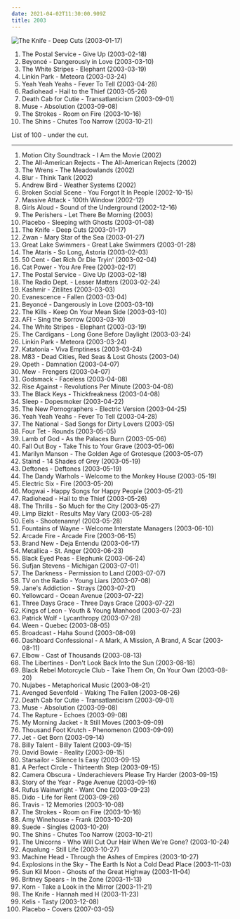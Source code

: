 ```yaml
---
date: 2021-04-02T11:30:00.909Z
title: 2003
---
```

![The Knife - Deep Cuts (2003-01-17)](http://coverartarchive.org/release/7ec39128-ef00-415d-905e-e2764e337193/9196624679-500.jpg "The Knife - Deep Cuts (2003-01-17)")
<ol class="albums">
<li data-cover="https://via.placeholder.com/150" data-tags="indie, electronic" role="button">The Postal Service - Give Up (2003-02-18)</li>
<li data-cover="https://via.placeholder.com/150" data-tags="rnb" role="button">Beyoncé - Dangerously in Love (2003-03-10)</li>
<li data-cover="https://via.placeholder.com/150" data-tags="rock" role="button">The White Stripes - Elephant (2003-03-19)</li>
<li data-cover="https://via.placeholder.com/150" data-tags="nu metal, rock, linkin park" role="button">Linkin Park - Meteora (2003-03-24)</li>
<li data-cover="https://via.placeholder.com/150" data-tags="indie rock, indie, rock" role="button">Yeah Yeah Yeahs - Fever To Tell (2003-04-28)</li>
<li data-cover="https://via.placeholder.com/150" data-tags="alternative rock, alternative, 2003" role="button">Radiohead - Hail to the Thief (2003-05-26)</li>
<li data-cover="https://via.placeholder.com/150" data-tags="indie, indie rock, indie pop" role="button">Death Cab for Cutie - Transatlanticism (2003-09-01)</li>
<li data-cover="https://via.placeholder.com/150" data-tags="alternative rock" role="button">Muse - Absolution (2003-09-08)</li>
<li data-cover="https://via.placeholder.com/150" data-tags="indie rock, rock" role="button">The Strokes - Room on Fire (2003-10-16)</li>
<li data-cover="https://via.placeholder.com/150" data-tags="indie, indie rock, the shins" role="button">The Shins - Chutes Too Narrow (2003-10-21)</li>
</ol>
List of 100 - under the cut.
<!-- more -->

_________________

<ol class="albums">
<li data-cover="https://via.placeholder.com/150" data-tags="pop punk" role="button">
Motion City Soundtrack - I Am the Movie (2002)
</li>
<li data-cover="https://via.placeholder.com/150" data-tags="pop punk, rock, alternative rock" role="button">
The All-American Rejects - The All-American Rejects (2002)
</li>
<li data-cover="https://via.placeholder.com/150" data-tags="2003, indie" role="button">
The Wrens - The Meadowlands (2002)
</li>
<li data-cover="https://via.placeholder.com/150" data-tags="britpop, 2003" role="button">
Blur - Think Tank (2002)
</li>
<li data-cover="https://via.placeholder.com/150" data-tags="2003" role="button">
Andrew Bird - Weather Systems (2002)
</li>
<li data-cover="https://via.placeholder.com/150" data-tags="indie, indie rock, 2002" role="button">
Broken Social Scene - You Forgot It In People (2002-10-15)
</li>
<li data-cover="https://via.placeholder.com/150" data-tags="trip-hop" role="button">
Massive Attack - 100th Window (2002-12)
</li>
<li data-cover="https://via.placeholder.com/150" data-tags="pop, 2003" role="button">
Girls Aloud - Sound of the Underground (2002-12-16)
</li>
<li data-cover="https://via.placeholder.com/150" data-tags="indie" role="button">
The Perishers - Let There Be Morning (2003)
</li>
<li data-cover="https://via.placeholder.com/150" data-tags="alternative rock" role="button">
Placebo - Sleeping with Ghosts (2003-01-08)
</li>
<li data-cover="http://coverartarchive.org/release/7ec39128-ef00-415d-905e-e2764e337193/9196624679-500.jpg" data-tags="electronic, electronica" role="button">
The Knife - Deep Cuts (2003-01-17)
</li>
<li data-cover="https://via.placeholder.com/150" data-tags="alternative rock, 2003" role="button">
Zwan - Mary Star of the Sea (2003-01-27)
</li>
<li data-cover="https://via.placeholder.com/150" data-tags="2003, indie, folk" role="button">
Great Lake Swimmers - Great Lake Swimmers (2003-01-28)
</li>
<li data-cover="http://coverartarchive.org/release/d3cf2f17-2dd6-4dcc-92bc-00d1fd4ec509/4809733267-500.jpg" data-tags="rock, punk rock, pop punk, alternative" role="button">
The Ataris - So Long, Astoria (2003-02-03)
</li>
<li data-cover="https://via.placeholder.com/150" data-tags="rap, hip-hop, 50 cent" role="button">
50 Cent - Get Rich Or Die Tryin' (2003-02-04)
</li>
<li data-cover="https://via.placeholder.com/150" data-tags="singer-songwriter, indie, female vocalists" role="button">
Cat Power - You Are Free (2003-02-17)
</li>
<li data-cover="https://via.placeholder.com/150" data-tags="indie, electronic" role="button">
The Postal Service - Give Up (2003-02-18)
</li>
<li data-cover="https://via.placeholder.com/150" data-tags="indie, shoegaze, 2003" role="button">
The Radio Dept. - Lesser Matters (2003-02-24)
</li>
<li data-cover="https://via.placeholder.com/150" data-tags="2003, rock" role="button">
Kashmir - Zitilites (2003-03-03)
</li>
<li data-cover="http://coverartarchive.org/release/0d36931b-831a-3663-90a1-57b2210e19f3/2107137774-500.jpg" data-tags="rock" role="button">
Evanescence - Fallen (2003-03-04)
</li>
<li data-cover="https://via.placeholder.com/150" data-tags="rnb" role="button">
Beyoncé - Dangerously in Love (2003-03-10)
</li>
<li data-cover="https://via.placeholder.com/150" data-tags="2003, garage rock" role="button">
The Kills - Keep On Your Mean Side (2003-03-10)
</li>
<li data-cover="https://via.placeholder.com/150" data-tags="punk rock, punk, alternative rock" role="button">
AFI - Sing the Sorrow (2003-03-10)
</li>
<li data-cover="https://via.placeholder.com/150" data-tags="rock" role="button">
The White Stripes - Elephant (2003-03-19)
</li>
<li data-cover="https://via.placeholder.com/150" data-tags="the cardigans, pop, rock, female vocalists" role="button">
The Cardigans - Long Gone Before Daylight (2003-03-24)
</li>
<li data-cover="https://via.placeholder.com/150" data-tags="nu metal, rock, linkin park" role="button">
Linkin Park - Meteora (2003-03-24)
</li>
<li data-cover="http://coverartarchive.org/release/3e228cd1-aa1c-3244-bac8-2d56d56dd0a0/3597990218-500.jpg" data-tags="doom metal" role="button">
Katatonia - Viva Emptiness (2003-03-24)
</li>
<li data-cover="https://img.discogs.com/NrK3oMKunCuLcMkPk0LhUo3yNnM=/fit-in/600x597/filters:strip_icc():format(jpeg):mode_rgb():quality(90)/discogs-images/R-355324-1266478513.jpeg.jpg" data-tags="electronic, shoegaze" role="button">
M83 - Dead Cities, Red Seas & Lost Ghosts (2003-04)
</li>
<li data-cover="http://coverartarchive.org/release/3fe02bae-ffbc-3a1f-82b7-d7b338f78b71/6695442614-500.jpg" data-tags="progressive rock" role="button">
Opeth - Damnation (2003-04-07)
</li>
<li data-cover="https://via.placeholder.com/150" data-tags="indie, danish, rock" role="button">
Mew - Frengers (2003-04-07)
</li>
<li data-cover="https://via.placeholder.com/150" data-tags="hard rock, alternative metal" role="button">
Godsmack - Faceless (2003-04-08)
</li>
<li data-cover="https://via.placeholder.com/150" data-tags="punk, punk rock, melodic hardcore" role="button">
Rise Against - Revolutions Per Minute (2003-04-08)
</li>
<li data-cover="https://via.placeholder.com/150" data-tags="blues rock" role="button">
The Black Keys - Thickfreakness (2003-04-08)
</li>
<li data-cover="http://coverartarchive.org/release/a97bb2e6-8e15-4f24-93be-35666727c9d1/16825470893-500.jpg" data-tags="doom metal, stoner metal" role="button">
Sleep - Dopesmoker (2003-04-22)
</li>
<li data-cover="https://via.placeholder.com/150" data-tags="2003" role="button">
The New Pornographers - Electric Version (2003-04-25)
</li>
<li data-cover="https://via.placeholder.com/150" data-tags="indie rock, indie, rock" role="button">
Yeah Yeah Yeahs - Fever To Tell (2003-04-28)
</li>
<li data-cover="https://via.placeholder.com/150" data-tags="indie, 2003" role="button">
The National - Sad Songs for Dirty Lovers (2003-05)
</li>
<li data-cover="https://img.discogs.com/3imtXcCuKRr84Iub2qWFt89sBlc=/fit-in/500x500/filters:strip_icc():format(jpeg):mode_rgb():quality(90)/discogs-images/R-6008186-1441842527-6938.jpeg.jpg" data-tags="electronic" role="button">
Four Tet - Rounds (2003-05-05)
</li>
<li data-cover="http://coverartarchive.org/release/e6d3d864-f05a-3b15-81c8-4aad94f9b2c7/8474027276-500.jpg" data-tags="groove metal, metalcore, thrash metal" role="button">
Lamb of God - As the Palaces Burn (2003-05-06)
</li>
<li data-cover="http://coverartarchive.org/release/5c3f089c-a56b-3587-9dfd-1116890c0325/5678899612-500.jpg" data-tags="pop punk, emo, punk" role="button">
Fall Out Boy - Take This to Your Grave (2003-05-06)
</li>
<li data-cover="http://coverartarchive.org/release/5e22cde7-18cd-4114-90e6-234136f8bd71/5561315287-500.jpg" data-tags="industrial metal" role="button">
Marilyn Manson - The Golden Age of Grotesque (2003-05-07)
</li>
<li data-cover="https://via.placeholder.com/150" data-tags="alternative rock, rock" role="button">
Staind - 14 Shades of Grey (2003-05-19)
</li>
<li data-cover="https://via.placeholder.com/150" data-tags="alternative metal" role="button">
Deftones - Deftones (2003-05-19)
</li>
<li data-cover="https://via.placeholder.com/150" data-tags="2003, indie" role="button">
The Dandy Warhols - Welcome to the Monkey House (2003-05-19)
</li>
<li data-cover="https://via.placeholder.com/150" data-tags="rock, indie, disco rock" role="button">
Electric Six - Fire (2003-05-20)
</li>
<li data-cover="https://via.placeholder.com/150" data-tags="post-rock" role="button">
Mogwai - Happy Songs for Happy People (2003-05-21)
</li>
<li data-cover="https://via.placeholder.com/150" data-tags="alternative rock, alternative, 2003" role="button">
Radiohead - Hail to the Thief (2003-05-26)
</li>
<li data-cover="http://coverartarchive.org/release/d536cf3e-9910-3c32-b390-53ecae67000b/9037915381-500.jpg" data-tags="2003" role="button">
The Thrills - So Much for the City (2003-05-27)
</li>
<li data-cover="https://via.placeholder.com/150" data-tags="nu metal, rapcore, rock" role="button">
Limp Bizkit - Results May Vary (2003-05-28)
</li>
<li data-cover="https://via.placeholder.com/150" data-tags="2003" role="button">
Eels - Shootenanny! (2003-05-28)
</li>
<li data-cover="https://via.placeholder.com/150" data-tags="2003, indie" role="button">
Fountains of Wayne - Welcome Interstate Managers (2003-06-10)
</li>
<li data-cover="https://via.placeholder.com/150" data-tags="indie rock" role="button">
Arcade Fire - Arcade Fire (2003-06-15)
</li>
<li data-cover="https://via.placeholder.com/150" data-tags="emo" role="button">
Brand New - Deja Entendu (2003-06-17)
</li>
<li data-cover="https://img.discogs.com/mTfwT4JCe43wbpCBxVbvPD1ZDLc=/fit-in/600x950/filters:strip_icc():format(jpeg):mode_rgb():quality(90)/discogs-images/R-15211201-1588165066-5840.jpeg.jpg" data-tags="heavy metal, metal, thrash metal" role="button">
Metallica - St. Anger (2003-06-23)
</li>
<li data-cover="https://via.placeholder.com/150" data-tags="black eyed peas, hip-hop" role="button">
Black Eyed Peas - Elephunk (2003-06-24)
</li>
<li data-cover="https://via.placeholder.com/150" data-tags="2003" role="button">
Sufjan Stevens - Michigan (2003-07-01)
</li>
<li data-cover="https://via.placeholder.com/150" data-tags="hard rock, 2003, rock" role="button">
The Darkness - Permission to Land (2003-07-07)
</li>
<li data-cover="https://via.placeholder.com/150" data-tags="2003, post-rock/experimental, chill time, experimental, indie rock, solitude" role="button">
TV on the Radio - Young Liars (2003-07-08)
</li>
<li data-cover="https://via.placeholder.com/150" data-tags="rock, 2003" role="button">
Jane's Addiction - Strays (2003-07-21)
</li>
<li data-cover="https://via.placeholder.com/150" data-tags="rock, pop punk, yellowcard" role="button">
Yellowcard - Ocean Avenue (2003-07-22)
</li>
<li data-cover="https://via.placeholder.com/150" data-tags="alternative rock, rock" role="button">
Three Days Grace - Three Days Grace (2003-07-22)
</li>
<li data-cover="https://via.placeholder.com/150" data-tags="rock, alternative rock, indie rock" role="button">
Kings of Leon - Youth & Young Manhood (2003-07-23)
</li>
<li data-cover="https://via.placeholder.com/150" data-tags="electronic, indie" role="button">
Patrick Wolf - Lycanthropy (2003-07-28)
</li>
<li data-cover="http://coverartarchive.org/release/5a5d8a71-ef7b-4115-a686-318638aec5c2/6848655594-500.jpg" data-tags="2003" role="button">
Ween - Quebec (2003-08-05)
</li>
<li data-cover="https://via.placeholder.com/150" data-tags="2003" role="button">
Broadcast - Haha Sound (2003-08-09)
</li>
<li data-cover="https://via.placeholder.com/150" data-tags="emo" role="button">
Dashboard Confessional - A Mark, A Mission, A Brand, A Scar (2003-08-11)
</li>
<li data-cover="https://via.placeholder.com/150" data-tags="2003, indie" role="button">
Elbow - Cast of Thousands (2003-08-13)
</li>
<li data-cover="https://via.placeholder.com/150" data-tags="2003" role="button">
The Libertines - Don't Look Back Into the Sun (2003-08-18)
</li>
<li data-cover="https://via.placeholder.com/150" data-tags="2003" role="button">
Black Rebel Motorcycle Club - Take Them On, On Your Own (2003-08-20)
</li>
<li data-cover="https://via.placeholder.com/150" data-tags="hip-hop, chillout, japanese" role="button">
Nujabes - Metaphorical Music (2003-08-21)
</li>
<li data-cover="https://via.placeholder.com/150" data-tags="metalcore" role="button">
Avenged Sevenfold - Waking The Fallen (2003-08-26)
</li>
<li data-cover="https://via.placeholder.com/150" data-tags="indie, indie rock, indie pop" role="button">
Death Cab for Cutie - Transatlanticism (2003-09-01)
</li>
<li data-cover="https://via.placeholder.com/150" data-tags="alternative rock" role="button">
Muse - Absolution (2003-09-08)
</li>
<li data-cover="https://via.placeholder.com/150" data-tags="dance-punk, indie rock" role="button">
The Rapture - Echoes (2003-09-08)
</li>
<li data-cover="https://via.placeholder.com/150" data-tags="2003, rock" role="button">
My Morning Jacket - It Still Moves (2003-09-09)
</li>
<li data-cover="https://via.placeholder.com/150" data-tags="alternative rock" role="button">
Thousand Foot Krutch - Phenomenon (2003-09-09)
</li>
<li data-cover="https://via.placeholder.com/150" data-tags="rock" role="button">
Jet - Get Born (2003-09-14)
</li>
<li data-cover="http://coverartarchive.org/release/e61cbdfc-e830-4aa1-bd58-471a51b05d3f/2517909352-500.jpg" data-tags="punk rock" role="button">
Billy Talent - Billy Talent (2003-09-15)
</li>
<li data-cover="https://via.placeholder.com/150" data-tags="2003, rock, alternative, 00s" role="button">
David Bowie - Reality (2003-09-15)
</li>
<li data-cover="https://via.placeholder.com/150" data-tags="britpop, indie rock" role="button">
Starsailor - Silence Is Easy (2003-09-15)
</li>
<li data-cover="https://via.placeholder.com/150" data-tags="alternative rock" role="button">
A Perfect Circle - Thirteenth Step (2003-09-15)
</li>
<li data-cover="https://via.placeholder.com/150" data-tags="indie pop" role="button">
Camera Obscura - Underachievers Please Try Harder (2003-09-15)
</li>
<li data-cover="https://via.placeholder.com/150" data-tags="emo, post-hardcore" role="button">
Story of the Year - Page Avenue (2003-09-16)
</li>
<li data-cover="https://via.placeholder.com/150" data-tags="singer-songwriter" role="button">
Rufus Wainwright - Want One (2003-09-23)
</li>
<li data-cover="https://via.placeholder.com/150" data-tags="pop" role="button">
Dido - Life for Rent (2003-09-26)
</li>
<li data-cover="https://via.placeholder.com/150" data-tags="britpop, indie" role="button">
Travis - 12 Memories (2003-10-08)
</li>
<li data-cover="https://via.placeholder.com/150" data-tags="indie rock, rock" role="button">
The Strokes - Room on Fire (2003-10-16)
</li>
<li data-cover="https://via.placeholder.com/150" data-tags="jazz, soul" role="button">
Amy Winehouse - Frank (2003-10-20)
</li>
<li data-cover="https://via.placeholder.com/150" data-tags="2003, alternative, brit-pop, alternative britpop, alternative rock, 90s" role="button">
Suede - Singles (2003-10-20)
</li>
<li data-cover="https://via.placeholder.com/150" data-tags="indie, indie rock, the shins" role="button">
The Shins - Chutes Too Narrow (2003-10-21)
</li>
<li data-cover="https://via.placeholder.com/150" data-tags="indie pop" role="button">
The Unicorns - Who Will Cut Our Hair When We're Gone? (2003-10-24)
</li>
<li data-cover="https://via.placeholder.com/150" data-tags="2003, soundtrack, jazz, chill, alternative, power pop, singer-songwriter, britpop, pop-rock, io, amaranth, purchase, hard to find, maarts, still life, happy at work, favorite cds, thoughtfully, wanted album, granka, go get it" role="button">
Aqualung - Still Life (2003-10-27)
</li>
<li data-cover="https://via.placeholder.com/150" data-tags="thrash metal, groove metal" role="button">
Machine Head - Through the Ashes of Empires (2003-10-27)
</li>
<li data-cover="https://via.placeholder.com/150" data-tags="post-rock" role="button">
Explosions in the Sky - The Earth Is Not a Cold Dead Place (2003-11-03)
</li>
<li data-cover="https://via.placeholder.com/150" data-tags="folk" role="button">
Sun Kil Moon - Ghosts of the Great Highway (2003-11-04)
</li>
<li data-cover="https://via.placeholder.com/150" data-tags="pop" role="button">
Britney Spears - In the Zone (2003-11-13)
</li>
<li data-cover="https://via.placeholder.com/150" data-tags="nu metal" role="button">
Korn - Take a Look in the Mirror (2003-11-21)
</li>
<li data-cover="https://via.placeholder.com/150" data-tags="2003, electronic" role="button">
The Knife - Hannah med H (2003-11-23)
</li>
<li data-cover="https://via.placeholder.com/150" data-tags="rnb" role="button">
Kelis - Tasty (2003-12-08)
</li>
<li data-cover="https://via.placeholder.com/150" data-tags="covers, cover, alternative rock" role="button">
Placebo - Covers (2007-03-05)
</li>
</ol>